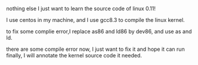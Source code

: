 nothing else I just want to learn the source code of linux 0.11!

I use centos in my machine, and I use gcc8.3 to compile the linux kernel.

to fix some complie error,I replace as86 and ld86 by dev86, and use as and ld.

there are some compile error now, I just want to fix it and hope it can run finally,
I will annotate the kernel source code it needed.
